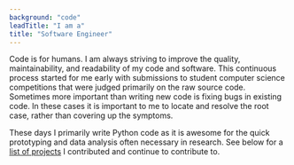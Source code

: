 ```yaml
---
background: "code"
leadTitle: "I am a"
title: "Software Engineer"
---
```


Code is for humans. I am always striving to improve the quality,
maintainability, and readability of my code and software. This continuous
process started for me early with submissions to student computer science
competitions that were judged primarily on the raw source code. Sometimes more
important than writing new code is fixing bugs in existing code. In these cases
it is important to me to locate and resolve the root case, rather than covering
up the symptoms.

These days I primarily write Python code as it is awesome for the quick
prototyping and data analysis often necessary in research. See below for a [list
of projects](#projects) I contributed and continue to contribute to.

